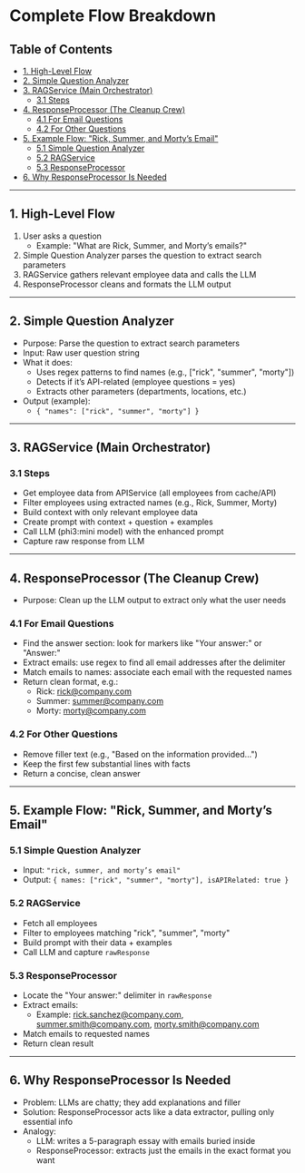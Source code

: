 # Complete Flow Breakdown

## Table of Contents
- [1. High-Level Flow](#1-high-level-flow)
- [2. Simple Question Analyzer](#2-simple-question-analyzer)
- [3. RAGService (Main Orchestrator)](#3-ragservice-main-orchestrator)
  - [3.1 Steps](#31-steps)
- [4. ResponseProcessor (The Cleanup Crew)](#4-responseprocessor-the-cleanup-crew)
  - [4.1 For Email Questions](#41-for-email-questions)
  - [4.2 For Other Questions](#42-for-other-questions)
- [5. Example Flow: "Rick, Summer, and Morty’s Email"](#5-example-flow-rick-summer-and-mortys-email)
  - [5.1 Simple Question Analyzer](#51-simple-question-analyzer)
  - [5.2 RAGService](#52-ragservice)
  - [5.3 ResponseProcessor](#53-responseprocessor)
- [6. Why ResponseProcessor Is Needed](#6-why-responseprocessor-is-needed)

---

## 1. High-Level Flow
1. User asks a question
   - Example: "What are Rick, Summer, and Morty’s emails?"
2. Simple Question Analyzer parses the question to extract search parameters
3. RAGService gathers relevant employee data and calls the LLM
4. ResponseProcessor cleans and formats the LLM output

---

## 2. Simple Question Analyzer
- Purpose: Parse the question to extract search parameters
- Input: Raw user question string
- What it does:
  - Uses regex patterns to find names (e.g., ["rick", "summer", "morty"]) 
  - Detects if it’s API-related (employee questions = yes)
  - Extracts other parameters (departments, locations, etc.)
- Output (example):
  - `{ "names": ["rick", "summer", "morty"] }`

---

## 3. RAGService (Main Orchestrator)

### 3.1 Steps
- Get employee data from APIService (all employees from cache/API)
- Filter employees using extracted names (e.g., Rick, Summer, Morty)
- Build context with only relevant employee data
- Create prompt with context + question + examples
- Call LLM (phi3:mini model) with the enhanced prompt
- Capture raw response from LLM

---

## 4. ResponseProcessor (The Cleanup Crew)
- Purpose: Clean up the LLM output to extract only what the user needs

### 4.1 For Email Questions
- Find the answer section: look for markers like "Your answer:" or "Answer:"
- Extract emails: use regex to find all email addresses after the delimiter
- Match emails to names: associate each email with the requested names
- Return clean format, e.g.:
  - Rick: rick@company.com
  - Summer: summer@company.com
  - Morty: morty@company.com

### 4.2 For Other Questions
- Remove filler text (e.g., "Based on the information provided…")
- Keep the first few substantial lines with facts
- Return a concise, clean answer

---

## 5. Example Flow: "Rick, Summer, and Morty’s Email"

### 5.1 Simple Question Analyzer
- Input: `"rick, summer, and morty’s email"`
- Output: `{ names: ["rick", "summer", "morty"], isAPIRelated: true }`

### 5.2 RAGService
- Fetch all employees
- Filter to employees matching "rick", "summer", "morty"
- Build prompt with their data + examples
- Call LLM and capture `rawResponse`

### 5.3 ResponseProcessor
- Locate the "Your answer:" delimiter in `rawResponse`
- Extract emails:
  - Example: rick.sanchez@company.com, summer.smith@company.com, morty.smith@company.com
- Match emails to requested names
- Return clean result

---

## 6. Why ResponseProcessor Is Needed
- Problem: LLMs are chatty; they add explanations and filler
- Solution: ResponseProcessor acts like a data extractor, pulling only essential info
- Analogy:
  - LLM: writes a 5-paragraph essay with emails buried inside
  - ResponseProcessor: extracts just the emails in the exact format you want


